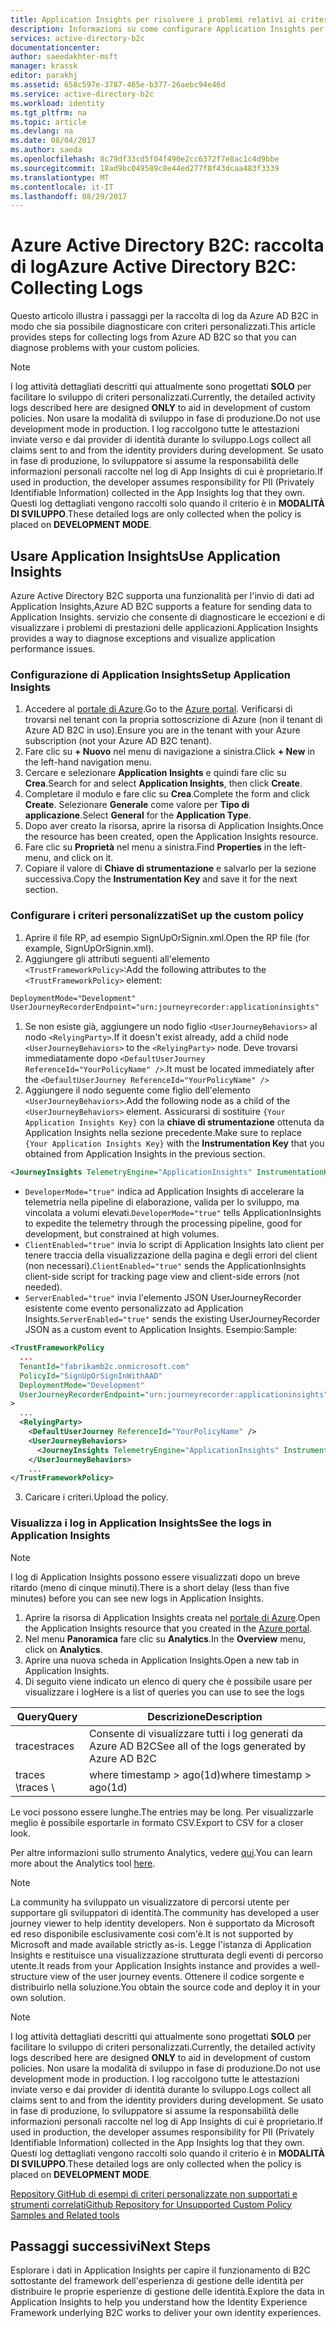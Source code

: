 ```yaml
---
title: Application Insights per risolvere i problemi relativi ai criteri personalizzati - Azure AD B2C | Microsoft Docs
description: Informazioni su come configurare Application Insights per tenere traccia dell'esecuzione di criteri personalizzati
services: active-directory-b2c
documentationcenter: 
author: saeedakhter-msft
manager: krassk
editor: parakhj
ms.assetid: 658c597e-3787-465e-b377-26aebc94e46d
ms.service: active-directory-b2c
ms.workload: identity
ms.tgt_pltfrm: na
ms.topic: article
ms.devlang: na
ms.date: 08/04/2017
ms.author: saeda
ms.openlocfilehash: 8c79df33cd5f04f490e2cc6372f7e8ac1c4d9bbe
ms.sourcegitcommit: 18ad9bc049589c8e44ed277f8f43dcaa483f3339
ms.translationtype: MT
ms.contentlocale: it-IT
ms.lasthandoff: 08/29/2017
---
```

# <a name="azure-active-directory-b2c-collecting-logs"></a><span data-ttu-id="a21c4-103">Azure Active Directory B2C: raccolta di log</span><span class="sxs-lookup"><span data-stu-id="a21c4-103">Azure Active Directory B2C: Collecting Logs</span></span>

<span data-ttu-id="a21c4-104">Questo articolo illustra i passaggi per la raccolta di log da Azure AD B2C in modo che sia possibile diagnosticare con criteri personalizzati.</span><span class="sxs-lookup"><span data-stu-id="a21c4-104">This article provides steps for collecting logs from Azure AD B2C so that you can diagnose problems with your custom policies.</span></span>

>[!NOTE]
><span data-ttu-id="a21c4-105">I log attività dettagliati descritti qui attualmente sono progettati **SOLO** per facilitare lo sviluppo di criteri personalizzati.</span><span class="sxs-lookup"><span data-stu-id="a21c4-105">Currently, the detailed activity logs described here are designed **ONLY** to aid in development of custom policies.</span></span> <span data-ttu-id="a21c4-106">Non usare la modalità di sviluppo in fase di produzione.</span><span class="sxs-lookup"><span data-stu-id="a21c4-106">Do not use development mode  in production.</span></span>  <span data-ttu-id="a21c4-107">I log raccolgono tutte le attestazioni inviate verso e dai provider di identità durante lo sviluppo.</span><span class="sxs-lookup"><span data-stu-id="a21c4-107">Logs collect all claims sent to and from the identity providers during development.</span></span>  <span data-ttu-id="a21c4-108">Se usato in fase di produzione, lo sviluppatore si assume la responsabilità delle informazioni personali raccolte nel log di App Insights di cui è proprietario.</span><span class="sxs-lookup"><span data-stu-id="a21c4-108">If used in production, the developer assumes responsibility for PII (Privately Identifiable Information) collected in the App Insights log that they own.</span></span>  <span data-ttu-id="a21c4-109">Questi log dettagliati vengono raccolti solo quando il criterio è in **MODALITÀ DI SVILUPPO**.</span><span class="sxs-lookup"><span data-stu-id="a21c4-109">These detailed logs are only collected when the policy is placed on **DEVELOPMENT MODE**.</span></span>


## <a name="use-application-insights"></a><span data-ttu-id="a21c4-110">Usare Application Insights</span><span class="sxs-lookup"><span data-stu-id="a21c4-110">Use Application Insights</span></span>

<span data-ttu-id="a21c4-111">Azure Active Directory B2C supporta una funzionalità per l'invio di dati ad Application Insights,</span><span class="sxs-lookup"><span data-stu-id="a21c4-111">Azure AD B2C supports a feature for sending data to Application Insights.</span></span>  <span data-ttu-id="a21c4-112">servizio che consente di diagnosticare le eccezioni e di visualizzare i problemi di prestazioni delle applicazioni.</span><span class="sxs-lookup"><span data-stu-id="a21c4-112">Application Insights provides a way to diagnose exceptions and visualize application performance issues.</span></span>

### <a name="setup-application-insights"></a><span data-ttu-id="a21c4-113">Configurazione di Application Insights</span><span class="sxs-lookup"><span data-stu-id="a21c4-113">Setup Application Insights</span></span>

1. <span data-ttu-id="a21c4-114">Accedere al [portale di Azure](https://portal.azure.com).</span><span class="sxs-lookup"><span data-stu-id="a21c4-114">Go to the [Azure portal](https://portal.azure.com).</span></span> <span data-ttu-id="a21c4-115">Verificarsi di trovarsi nel tenant con la propria sottoscrizione di Azure (non il tenant di Azure AD B2C in uso).</span><span class="sxs-lookup"><span data-stu-id="a21c4-115">Ensure you are in the tenant with your Azure subscription (not your Azure AD B2C tenant).</span></span>
1. <span data-ttu-id="a21c4-116">Fare clic su **+ Nuovo** nel menu di navigazione a sinistra.</span><span class="sxs-lookup"><span data-stu-id="a21c4-116">Click **+ New** in the left-hand navigation menu.</span></span>
1. <span data-ttu-id="a21c4-117">Cercare e selezionare **Application Insights** e quindi fare clic su **Crea**.</span><span class="sxs-lookup"><span data-stu-id="a21c4-117">Search for and select **Application Insights**, then click **Create**.</span></span>
1. <span data-ttu-id="a21c4-118">Completare il modulo e fare clic su **Crea**.</span><span class="sxs-lookup"><span data-stu-id="a21c4-118">Complete the form and click **Create**.</span></span> <span data-ttu-id="a21c4-119">Selezionare **Generale** come valore per **Tipo di applicazione**.</span><span class="sxs-lookup"><span data-stu-id="a21c4-119">Select **General** for the **Application Type**.</span></span>
1. <span data-ttu-id="a21c4-120">Dopo aver creato la risorsa, aprire la risorsa di Application Insights.</span><span class="sxs-lookup"><span data-stu-id="a21c4-120">Once the resource has been created, open the Application Insights resource.</span></span>
1. <span data-ttu-id="a21c4-121">Fare clic su **Proprietà** nel menu a sinistra.</span><span class="sxs-lookup"><span data-stu-id="a21c4-121">Find **Properties** in the left-menu, and click on it.</span></span>
1. <span data-ttu-id="a21c4-122">Copiare il valore di **Chiave di strumentazione** e salvarlo per la sezione successiva.</span><span class="sxs-lookup"><span data-stu-id="a21c4-122">Copy the **Instrumentation Key** and save it for the next section.</span></span>

### <a name="set-up-the-custom-policy"></a><span data-ttu-id="a21c4-123">Configurare i criteri personalizzati</span><span class="sxs-lookup"><span data-stu-id="a21c4-123">Set up the custom policy</span></span>

1. <span data-ttu-id="a21c4-124">Aprire il file RP, ad esempio SignUpOrSignin.xml.</span><span class="sxs-lookup"><span data-stu-id="a21c4-124">Open the RP file (for example, SignUpOrSignin.xml).</span></span>
1. <span data-ttu-id="a21c4-125">Aggiungere gli attributi seguenti all'elemento `<TrustFrameworkPolicy>`:</span><span class="sxs-lookup"><span data-stu-id="a21c4-125">Add the following attributes to the `<TrustFrameworkPolicy>` element:</span></span>

  ```XML
  DeploymentMode="Development"
  UserJourneyRecorderEndpoint="urn:journeyrecorder:applicationinsights"
  ```

1. <span data-ttu-id="a21c4-126">Se non esiste già, aggiungere un nodo figlio `<UserJourneyBehaviors>` al nodo `<RelyingParty>`.</span><span class="sxs-lookup"><span data-stu-id="a21c4-126">If it doesn't exist already, add a child node `<UserJourneyBehaviors>` to the `<RelyingParty>` node.</span></span> <span data-ttu-id="a21c4-127">Deve trovarsi immediatamente dopo `<DefaultUserJourney ReferenceId="YourPolicyName" />`.</span><span class="sxs-lookup"><span data-stu-id="a21c4-127">It must be located immediately after the `<DefaultUserJourney ReferenceId="YourPolicyName" />`</span></span>
2. <span data-ttu-id="a21c4-128">Aggiungere il nodo seguente come figlio dell'elemento `<UserJourneyBehaviors>`.</span><span class="sxs-lookup"><span data-stu-id="a21c4-128">Add the following node as a child of the `<UserJourneyBehaviors>` element.</span></span> <span data-ttu-id="a21c4-129">Assicurarsi di sostituire `{Your Application Insights Key}` con la **chiave di strumentazione** ottenuta da Application Insights nella sezione precedente.</span><span class="sxs-lookup"><span data-stu-id="a21c4-129">Make sure to replace `{Your Application Insights Key}` with the **Instrumentation Key** that you obtained from Application Insights in the previous section.</span></span>

  ```XML
  <JourneyInsights TelemetryEngine="ApplicationInsights" InstrumentationKey="{Your Application Insights Key}" DeveloperMode="true" ClientEnabled="false" ServerEnabled="true" TelemetryVersion="1.0.0" />
  ```

  * <span data-ttu-id="a21c4-130">`DeveloperMode="true"` indica ad Application Insights di accelerare la telemetria nella pipeline di elaborazione, valida per lo sviluppo, ma vincolata a volumi elevati.</span><span class="sxs-lookup"><span data-stu-id="a21c4-130">`DeveloperMode="true"` tells ApplicationInsights to expedite the telemetry through the processing pipeline, good for development, but constrained at high volumes.</span></span>
  * <span data-ttu-id="a21c4-131">`ClientEnabled="true"` invia lo script di Application Insights lato client per tenere traccia della visualizzazione della pagina e degli errori del client (non necessari).</span><span class="sxs-lookup"><span data-stu-id="a21c4-131">`ClientEnabled="true"` sends the ApplicationInsights client-side script for tracking page view and client-side errors (not needed).</span></span>
  * <span data-ttu-id="a21c4-132">`ServerEnabled="true"` invia l'elemento JSON UserJourneyRecorder esistente come evento personalizzato ad Application Insights.</span><span class="sxs-lookup"><span data-stu-id="a21c4-132">`ServerEnabled="true"` sends the existing UserJourneyRecorder JSON as a custom event to Application Insights.</span></span>
<span data-ttu-id="a21c4-133">Esempio:</span><span class="sxs-lookup"><span data-stu-id="a21c4-133">Sample:</span></span>

  ```XML
  <TrustFrameworkPolicy
    ...
    TenantId="fabrikamb2c.onmicrosoft.com"
    PolicyId="SignUpOrSignInWithAAD"
    DeploymentMode="Development"
    UserJourneyRecorderEndpoint="urn:journeyrecorder:applicationinsights"
  >
    ...
    <RelyingParty>
      <DefaultUserJourney ReferenceId="YourPolicyName" />
      <UserJourneyBehaviors>
        <JourneyInsights TelemetryEngine="ApplicationInsights" InstrumentationKey="{Your Application Insights Key}" DeveloperMode="true" ClientEnabled="false" ServerEnabled="true" TelemetryVersion="1.0.0" />
      </UserJourneyBehaviors>
      ...
  </TrustFrameworkPolicy>
  ```

3. <span data-ttu-id="a21c4-134">Caricare i criteri.</span><span class="sxs-lookup"><span data-stu-id="a21c4-134">Upload the policy.</span></span>

### <a name="see-the-logs-in-application-insights"></a><span data-ttu-id="a21c4-135">Visualizza i log in Application Insights</span><span class="sxs-lookup"><span data-stu-id="a21c4-135">See the logs in Application Insights</span></span>

>[!NOTE]
> <span data-ttu-id="a21c4-136">I log di Application Insights possono essere visualizzati dopo un breve ritardo (meno di cinque minuti).</span><span class="sxs-lookup"><span data-stu-id="a21c4-136">There is a short delay (less than five minutes) before you can see new logs in Application Insights.</span></span>

1. <span data-ttu-id="a21c4-137">Aprire la risorsa di Application Insights creata nel [portale di Azure](https://portal.azure.com).</span><span class="sxs-lookup"><span data-stu-id="a21c4-137">Open the Application Insights resource that you created in the [Azure portal](https://portal.azure.com).</span></span>
1. <span data-ttu-id="a21c4-138">Nel menu **Panoramica** fare clic su **Analytics**.</span><span class="sxs-lookup"><span data-stu-id="a21c4-138">In the **Overview** menu, click on **Analytics**.</span></span>
1. <span data-ttu-id="a21c4-139">Aprire una nuova scheda in Application Insights.</span><span class="sxs-lookup"><span data-stu-id="a21c4-139">Open a new tab in Application Insights.</span></span>
1. <span data-ttu-id="a21c4-140">Di seguito viene indicato un elenco di query che è possibile usare per visualizzare i log</span><span class="sxs-lookup"><span data-stu-id="a21c4-140">Here is a list of queries you can use to see the logs</span></span>

| <span data-ttu-id="a21c4-141">Query</span><span class="sxs-lookup"><span data-stu-id="a21c4-141">Query</span></span> | <span data-ttu-id="a21c4-142">Descrizione</span><span class="sxs-lookup"><span data-stu-id="a21c4-142">Description</span></span> |
|---------------------|--------------------|
<span data-ttu-id="a21c4-143">traces</span><span class="sxs-lookup"><span data-stu-id="a21c4-143">traces</span></span> | <span data-ttu-id="a21c4-144">Consente di visualizzare tutti i log generati da Azure AD B2C</span><span class="sxs-lookup"><span data-stu-id="a21c4-144">See all of the logs generated by Azure AD B2C</span></span> |
<span data-ttu-id="a21c4-145">traces \\</span><span class="sxs-lookup"><span data-stu-id="a21c4-145">traces \\</span></span>| <span data-ttu-id="a21c4-146">where timestamp > ago(1d)</span><span class="sxs-lookup"><span data-stu-id="a21c4-146">where timestamp > ago(1d)</span></span> | <span data-ttu-id="a21c4-147">Consente di visualizzare tutti i log generati da Azure AD B2C nell'ultimo giorno</span><span class="sxs-lookup"><span data-stu-id="a21c4-147">See all of the logs generated by Azure AD B2C for the last day</span></span>

<span data-ttu-id="a21c4-148">Le voci possono essere lunghe.</span><span class="sxs-lookup"><span data-stu-id="a21c4-148">The entries may be long.</span></span>  <span data-ttu-id="a21c4-149">Per visualizzarle meglio è possibile esportarle in formato CSV.</span><span class="sxs-lookup"><span data-stu-id="a21c4-149">Export to CSV for a closer look.</span></span>

<span data-ttu-id="a21c4-150">Per altre informazioni sullo strumento Analytics, vedere [qui](https://docs.microsoft.com/azure/application-insights/app-insights-analytics).</span><span class="sxs-lookup"><span data-stu-id="a21c4-150">You can learn more about the Analytics tool [here](https://docs.microsoft.com/azure/application-insights/app-insights-analytics).</span></span>

>[!NOTE]
><span data-ttu-id="a21c4-151">La community ha sviluppato un visualizzatore di percorsi utente per supportare gli sviluppatori di identità.</span><span class="sxs-lookup"><span data-stu-id="a21c4-151">The community has developed a user journey viewer to help identity developers.</span></span>  <span data-ttu-id="a21c4-152">Non è supportato da Microsoft ed reso disponibile esclusivamente così com'è.</span><span class="sxs-lookup"><span data-stu-id="a21c4-152">It is not supported by Microsoft and made available strictly as-is.</span></span>  <span data-ttu-id="a21c4-153">Legge l'istanza di Application Insights e restituisce una visualizzazione strutturata degli eventi di percorso utente.</span><span class="sxs-lookup"><span data-stu-id="a21c4-153">It reads from your Application Insights instance and provides a well-structure view of the user journey events.</span></span>  <span data-ttu-id="a21c4-154">Ottenere il codice sorgente e distribuirlo nella soluzione.</span><span class="sxs-lookup"><span data-stu-id="a21c4-154">You obtain the source code and deploy it in your own solution.</span></span>

>[!NOTE]
><span data-ttu-id="a21c4-155">I log attività dettagliati descritti qui attualmente sono progettati **SOLO** per facilitare lo sviluppo di criteri personalizzati.</span><span class="sxs-lookup"><span data-stu-id="a21c4-155">Currently, the detailed activity logs described here are designed **ONLY** to aid in development of custom policies.</span></span> <span data-ttu-id="a21c4-156">Non usare la modalità di sviluppo in fase di produzione.</span><span class="sxs-lookup"><span data-stu-id="a21c4-156">Do not use development mode in production.</span></span>  <span data-ttu-id="a21c4-157">I log raccolgono tutte le attestazioni inviate verso e dai provider di identità durante lo sviluppo.</span><span class="sxs-lookup"><span data-stu-id="a21c4-157">Logs collect all claims sent to and from the identity providers during development.</span></span>  <span data-ttu-id="a21c4-158">Se usato in fase di produzione, lo sviluppatore si assume la responsabilità delle informazioni personali raccolte nel log di App Insights di cui è proprietario.</span><span class="sxs-lookup"><span data-stu-id="a21c4-158">If used in production, the developer assumes responsibility for PII (Privately Identifiable Information) collected in the App Insights log that they own.</span></span>  <span data-ttu-id="a21c4-159">Questi log dettagliati vengono raccolti solo quando il criterio è in **MODALITÀ DI SVILUPPO**.</span><span class="sxs-lookup"><span data-stu-id="a21c4-159">These detailed logs are only collected when the policy is placed on **DEVELOPMENT MODE**.</span></span>

[<span data-ttu-id="a21c4-160">Repository GitHub di esempi di criteri personalizzate non supportati e strumenti correlati</span><span class="sxs-lookup"><span data-stu-id="a21c4-160">Github Repository for Unsupported Custom Policy Samples and Related tools</span></span>](https://github.com/Azure-Samples/active-directory-b2c-advanced-policies)



## <a name="next-steps"></a><span data-ttu-id="a21c4-161">Passaggi successivi</span><span class="sxs-lookup"><span data-stu-id="a21c4-161">Next Steps</span></span>

<span data-ttu-id="a21c4-162">Esplorare i dati in Application Insights per capire il funzionamento di B2C sottostante del framework dell'esperienza di gestione delle identità per distribuire le proprie esperienze di gestione delle identità.</span><span class="sxs-lookup"><span data-stu-id="a21c4-162">Explore the data in Application Insights to help you understand how the Identity Experience Framework underlying B2C works to deliver your own identity experiences.</span></span>
